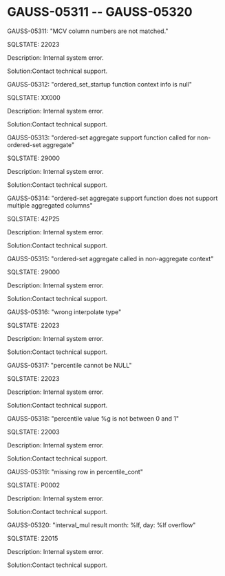 # GAUSS-05311 -- GAUSS-05320<a name="EN-US_TOPIC_0302073155"></a>

GAUSS-05311: "MCV column numbers are not matched."

SQLSTATE: 22023

Description: Internal system error.

Solution:Contact technical support.

GAUSS-05312: "ordered\_set\_startup function context info is null"

SQLSTATE: XX000

Description: Internal system error.

Solution:Contact technical support.

GAUSS-05313: "ordered-set aggregate support function called for non-ordered-set aggregate"

SQLSTATE: 29000

Description: Internal system error.

Solution:Contact technical support.

GAUSS-05314: "ordered-set aggregate support function does not support multiple aggregated columns"

SQLSTATE: 42P25

Description: Internal system error.

Solution:Contact technical support.

GAUSS-05315: "ordered-set aggregate called in non-aggregate context"

SQLSTATE: 29000

Description: Internal system error.

Solution:Contact technical support.

GAUSS-05316: "wrong interpolate type"

SQLSTATE: 22023

Description: Internal system error.

Solution:Contact technical support.

GAUSS-05317: "percentile cannot be NULL"

SQLSTATE: 22023

Description: Internal system error.

Solution:Contact technical support.

GAUSS-05318: "percentile value %g is not between 0 and 1"

SQLSTATE: 22003

Description: Internal system error.

Solution:Contact technical support.

GAUSS-05319: "missing row in percentile\_cont"

SQLSTATE: P0002

Description: Internal system error.

Solution:Contact technical support.

GAUSS-05320: "interval\_mul result month: %lf, day: %lf overflow"

SQLSTATE: 22015

Description: Internal system error.

Solution:Contact technical support.


